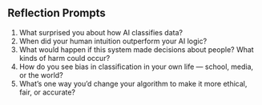 ## Reflection Prompts

1. What surprised you about how AI classifies data?
2. When did your human intuition outperform your AI logic?
3. What would happen if this system made decisions about people? What kinds of harm could occur?
4. How do you see bias in classification in your own life — school, media, or the world?
5. What’s one way you’d change your algorithm to make it more ethical, fair, or accurate?
